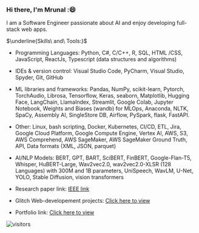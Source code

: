 ### Hi there, I'm Mrunal :😄

I am a Software Engineer passionate about AI and enjoy developing full-stack web apps.  


$\underline{Skills\ and\ Tools:}$ 

- Programming Languages: Python, C#, C/C++, R, SQL, HTML /CSS, JavaScript, ReactJs, Typescript   (data structures and algorithms)
- IDEs & version control: Visual Studio Code, PyCharm, Visual Studio,  Spyder, Git, GitHub
- ML libraries and frameworks: Pandas, NumPy, scikit-learn, Pytorch, TorchAudio, Librosa, Tensorflow, Keras, seaborn, Matplotlib, Hugging Face, LangChain, LlamaIndex, Streamlit, Google Colab, Jupyter Notebook, Weights and Biases (wandb) for MLOps, Anaconda, NLTK, SpaCy, Assembly AI, SingleStore DB, Airflow, PySpark, flask, FastAPI.
- Other: Linux, bash scripting, Docker, Kubernetes, CI/CD, ETL, Jira, Google Cloud Platform, Google Compute Engine, Vertex AI, AWS, S3, AWS Comprehend, AWS SageMaker, AWS SageMaker Ground Truth, API, Data formats (XML, JSON, parquet)
- AI/NLP Models: BERT, GPT, BART, SciBERT, FinBERT, Google-Flan-T5, Whisper, HuBERT-Large, Wav2vec2.0, wav2vec2.0-XLSR (128 Languages) with 300M and 1B parameters, UniSpeech, WavLM, U-Net, YOLO, Stable Diffusion, vision transformers
  


- Research paper link:  [IEEE link](https://ieeexplore.ieee.org/document/10292462)
- Glitch Web-developement projects: [Click here to view](https://glitch.com/@mrunalgavali.927)
- Portfolio link: [Click here to view](https://mrunal-resume-website.glitch.me/)

<!--
$\underline{Research\ Links:}$ -->

<!-- M. P. Gavali and A. Verma, "Automatic Recognition of Emotions in Speech With Large Self-Supervised Learning Transformer Models," IEEE International Conference on Artificial Intelligence, Blockchain, and Internet of Things (AIBThings), Sep 16-17, 2023, Michigan, USA. --> 

<!-- M. P. Gavali and A. Verma, "Automatic Recognition of Emotions in Speech With Large Self-Supervised Learning Transformer Models," 2023 IEEE International Conference on Artificial Intelligence, Blockchain, and Internet of Things (AIBThings), Mount Pleasant, MI, USA, 2023, pp. 1-7, doi: 10.1109/AIBThings58340.2023.10292462. [IEEE link](https://ieeexplore.ieee.org/document/10292462)

  --> 

<!--

Big Data on Contract Interpretation: https://papers.ssrn.com/sol3/papers.cfm?abstract_id=4465559


## <img height="40" src="https://raw.githubusercontent.com/innng/innng/master/assets/kyubey.gif"/> Welcome to my github profile

<div align="center">
<img src="https://github.com/raghavk16/raghavk16/blob/master/octo.gif" alt="GitHub Logo" width="150" height="150" />
</div> 
-->

<!--
**Mrunal-G/Mrunal-G** is a ✨ _special_ ✨ repository because its `README.md` (this file) appears on your GitHub profile.

Here are some ideas to get you started:

- 🔭 I’m currently working on ...
- 🌱 I’m currently learning ...
- 👯 I’m looking to collaborate on ...
- 🤔 I’m looking for help with ...
- 💬 Ask me about ...
- 📫 How to reach me: ...
- 😄 Pronouns: ...
- ⚡ Fun fact: ...




github-readme-stats-tau-dusky.vercel.app


![Mrunal's github stats](https://github-readme-stats-tau-dusky.vercel.app/api?username=Mrunal-G&show_icons=true&hide_border=true)
<br /> 

-->


<!-- 


- SQL: https://sqlbolt.com/  

--> 

![visitors](https://visitor-badge.laobi.icu/badge?page_id=Mrunal-G.Mrunal-G)  
